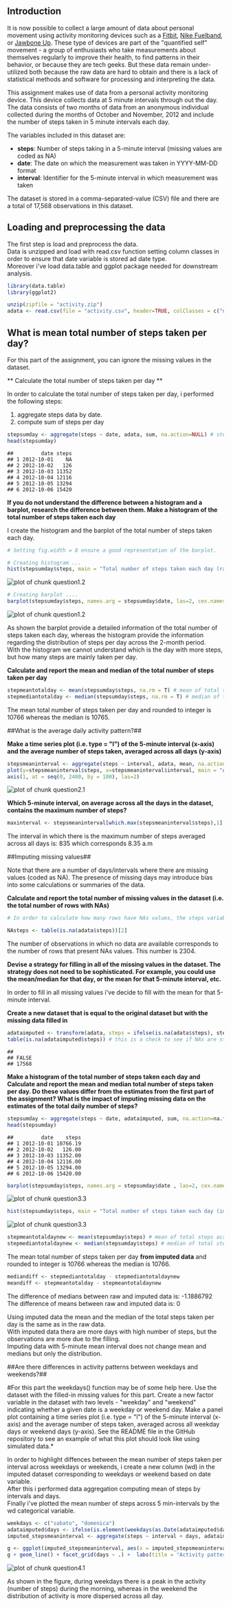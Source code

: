 

## Introduction ##

It is now possible to collect a large amount of data about personal movement using activity monitoring devices such as a [Fitbit](http://www.fitbit.com/), [Nike Fuelband](http://www.nike.com/us/en_us/c/nikeplus-fuelband), or [Jawbone Up](https://jawbone.com/up). These type of devices are part of the "quantified self" movement - a group of enthusiasts who take measurements about themselves regularly to improve their health, to find patterns in their behavior, or because they are tech geeks. But these data remain under-utilized both because the raw data are hard to obtain and there is a lack of statistical methods and software for processing and interpreting the data.

This assignment makes use of data from a personal activity monitoring device. This device collects data at 5 minute intervals through out the day. The data consists of two months of data from an anonymous individual collected during the months of October and November, 2012 and include the number of steps taken in 5 minute intervals each day.

The variables included in this dataset are:

- **steps**:      Number of steps taking in a 5-minute interval (missing values are coded as NA)
- **date**:       The date on which the measurement was taken in YYYY-MM-DD format
- **interval**:   Identifier for the 5-minute interval in which measurement was taken

The dataset is stored in a comma-separated-value (CSV) file and there are a total of 17,568 observations in this dataset.

## Loading and preprocessing the data ##

The first step is load and preprocess the data.  
Data is unzipped and load with read.csv function setting column classes in order to ensure that date variable is stored ad date type.  
Moreover i've load data.table and ggplot package needed for downstream analysis.


```r
library(data.table)
library(ggplot2)

unzip(zipfile = "activity.zip")
adata <- read.csv(file = "activity.csv", header=TRUE, colClasses = c("numeric","Date","numeric"))
```

## What is mean total number of steps taken per day? ##

For this part of the assignment, you can ignore the missing values in the dataset. 


** Calculate the total number of steps taken per day **

In order to calculate the total number of steps taken per day, i performed the following steps:

1. aggregate steps data by date.
2. compute sum of steps per day


```r
stepsumday <- aggregate(steps ~ date, adata, sum, na.action=NULL) # steps sum and aggregation by date
head(stepsumday)
```

```
##         date steps
## 1 2012-10-01    NA
## 2 2012-10-02   126
## 3 2012-10-03 11352
## 4 2012-10-04 12116
## 5 2012-10-05 13294
## 6 2012-10-06 15420
```

**If you do not understand the difference between a histogram and a barplot, research the difference between them. Make a histogram of the total number of steps taken each day**

I create the histogram and the barplot of the total number of steps taken each day.


```r
# Setting fig.width = 8 ensure a good representation of the barplot.

# Creating histogram ...
hist(stepsumday$steps, main = "Total number of steps taken each day (rawdata)", xlab = "Total steps")
```

![plot of chunk question1.2](figure/question1.2-1.png) 

```r
# Creating barplot ....
barplot(stepsumday$steps, names.arg = stepsumday$date, las=2, cex.names=0.75, main = "Number of steps taken (rawdata)", xlab = "days", ylab = "N. of steps", mgp=c(0,1.5,1))
```

![plot of chunk question1.2](figure/question1.2-2.png) 

As shown the barplot provide a detailed information of the total number of steps taken each day, whereas the histogram provide the information regarding the distribution of steps per day across the 2-month period.  
With the histogram we cannot understand which is the day with more steps, but how many steps are mainly taken per day.  

**Calculate and report the mean and median of the total number of steps taken per day**


```r
stepmeantotalday <- mean(stepsumday$steps, na.rm = T) # mean of total steps across day
stepmediantotalday <- median(stepsumday$steps, na.rm = T) # median of total steps across day
```

The mean total number of steps taken per day and rounded to integer is 10766 whereas the median is 10765.

##What is the average daily activity pattern?##

**Make a time series plot (i.e. type = "l") of the 5-minute interval (x-axis) and the average number of steps taken, averaged across all days (y-axis)**


```r
stepsmeaninterval <- aggregate(steps ~ interval, adata, mean, na.action=na.omit)
plot(y=stepsmeaninterval$steps, x=stepsmeaninterval$interval, main = "Average number of steps taken per interval across all days (rawdata)", xlab = "Intervals", ylab = "N. of steps", type = "l", xaxt = "n")
axis(1, at = seq(0, 2400, by = 100), las=2)
```

![plot of chunk question2.1](figure/question2.1-1.png) 

**Which 5-minute interval, on average across all the days in the dataset, contains the maximum number of steps?**


```r
maxinterval <- stepsmeaninterval[which.max(stepsmeaninterval$steps),1]
```

The interval in which there is the maximum number of steps averaged across all days is: 835 which corresponds 8.35 a.m 

##Imputing missing values##

Note that there are a number of days/intervals where there are missing values (coded as NA).  The presence of missing days may introduce bias into some calculations or summaries of the data.  

**Calculate and report the total number of missing values in the dataset (i.e. the total number of rows with NAs)**


```r
# In order to calculate how many rows have NAs values, the steps variable can be checked:

NAsteps <- table(is.na(adata$steps))[2]
```
 
The number of observations in which no data are available corresponds to the number of rows that present NAs values. This number is 2304. 

**Devise a strategy for filling in all of the missing values in the dataset. The strategy does not need to be sophisticated. For example, you could use the mean/median for that day, or the mean for that 5-minute interval, etc.**

In order to fill in all missing values i've decide to fill with the mean for that 5-minute interval. 

**Create a new dataset that is equal to the original dataset but with the missing data filled in**


```r
adataimputed <- transform(adata, steps = ifelse(is.na(adata$steps), stepsmeaninterval$steps[match(adata$interval, stepsmeaninterval$interval)], adata$steps))
table(is.na(adataimputed$steps)) # this is a check to see if NAs are still present
```

```
## 
## FALSE 
## 17568
```

**Make a histogram of the total number of steps taken each day and Calculate and report the mean and median total number of steps taken per day. Do these values differ from the estimates from the first part of the assignment? What is the impact of imputing missing data on the estimates of the total daily number of steps?**



```r
stepsumday <- aggregate(steps ~ date, adataimputed, sum, na.action=na.fail ) # setting na.action equal to na.fail is another check for the presence of NAs.
head(stepsumday)
```

```
##         date    steps
## 1 2012-10-01 10766.19
## 2 2012-10-02   126.00
## 3 2012-10-03 11352.00
## 4 2012-10-04 12116.00
## 5 2012-10-05 13294.00
## 6 2012-10-06 15420.00
```

```r
barplot(stepsumday$steps, names.arg = stepsumday$date , las=2, cex.names=0.75, main = "Number of steps taken (imputed data)", xlab = "days", ylab = "N. of steps", mgp=c(0,1.5,1))
```

![plot of chunk question3.3](figure/question3.3-1.png) 

```r
hist(stepsumday$steps, main = "Total number of steps taken each day (imputed data)", xlab = "Total steps")
```

![plot of chunk question3.3](figure/question3.3-2.png) 

```r
stepmeantotaldaynew <- mean(stepsumday$steps) # mean of total steps across day
stepmediantotaldaynew <- median(stepsumday$steps) # median of total steps across day
```


The mean total number of steps taken per day **from imputed data** and rounded to integer is 10766 whereas the median is 10766.



```r
mediandiff <- stepmediantotalday - stepmediantotaldaynew
meandiff <- stepmeantotalday - stepmeantotaldaynew
```

The difference of medians between raw and imputed data is:  -1.1886792
The difference of means between raw and imputed data is:  0

Using imputed data the mean and the median of the total steps taken per day is the same as in the raw data.  
With imputed data thera are more days with high number of steps, but the observations are more due to the filling.  
Imputing data with 5-minute mean interval does not change mean and medians but only the distribution.  

##Are there differences in activity patterns between weekdays and weekends?##

#For this part the weekdays() function may be of some help here. Use the dataset with the filled-in missing values for this part. Create a new factor variable in the dataset with two levels - "weekday" and "weekend" indicating whether a given date is a weekday or weekend day. Make a panel plot containing a time series plot (i.e. type = "l") of the 5-minute interval (x-axis) and the average number of steps taken, averaged across all weekday days or weekend days (y-axis). See the README file in the GitHub repository to see an example of what this plot should look like using simulated data.*

In order to highlight diffences between the mean number of steps taken per interval across weekdays or weekends, i create a new column (wd) in the imputed dataset corresponding to weekdays or weekend based on date variable.  
After this i performed data aggregation computing mean of steps by intervals and days.  
Finally i've plotted the mean number of steps across 5 min-intervals by the wd categorical variable. 


```r
weekdays <- c("sabato", "domenica")
adataimputed$days <- ifelse(is.element(weekdays(as.Date(adataimputed$date)),weekdays), "Weekend", "Weekdays")
imputed_stepsmeaninterval <- aggregate(steps ~ interval + days, adataimputed, mean)

g <- ggplot(imputed_stepsmeaninterval, aes(x = imputed_stepsmeaninterval$interval, y=imputed_stepsmeaninterval$steps, color=days))
g + geom_line() + facet_grid(days ~ .) +  labs(title = "Activity pattern weekend / weekdays") + labs (x="5-min Intervals") + labs (y= "Average number of steps across days")
```

![plot of chunk question4.1](figure/question4.1-1.png) 

As shown in the figure, during weekdays there is a peak in the activity (number of steps) during the morning, whereas in the weekend the distribution of activity is more dispersed across all day.




